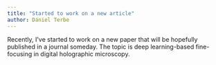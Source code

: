```yaml
---
title: "Started to work on a new article"
author: Dániel Terbe
---
```


Recently, I've started to work on a new paper that will be hopefully published in a journal someday. The topic is deep learning-based fine-focusing in digital holographic microscopy. 

